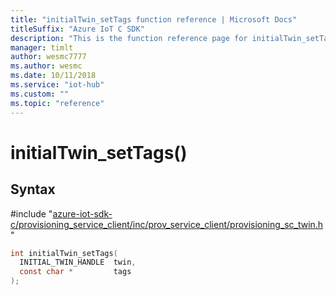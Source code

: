 ```yaml
---                             
title: "initialTwin_setTags function reference | Microsoft Docs" 
titleSuffix: "Azure IoT C SDK"            
description: "This is the function reference page for initialTwin_setTags() in the Azure IoT C SDK. This SDK is used with the Azure IoT Hub and Azure IoT Hub Device Provisioning Service"            
manager: timlt                 
author: wesmc7777              
ms.author: wesmc               
ms.date: 10/11/2018                    
ms.service: "iot-hub"             
ms.custom: ""                
ms.topic: "reference"        
---                            
```


# initialTwin_setTags()

## Syntax

\#include "[azure-iot-sdk-c/provisioning_service_client/inc/prov_service_client/provisioning_sc_twin.h](../provisioning-sc-twin-h.md)"  
```C
int initialTwin_setTags(
  INITIAL_TWIN_HANDLE  twin,
  const char *         tags
);
```


